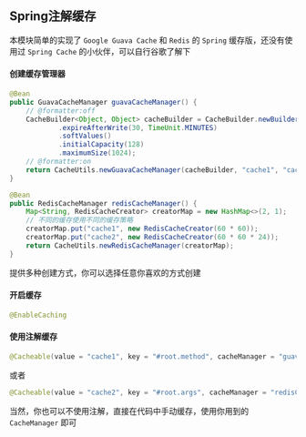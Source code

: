 ## Spring注解缓存

本模块简单的实现了 `Google Guava Cache` 和 `Redis` 的 `Spring` 缓存版，还没有使用过 `Spring Cache` 的小伙伴，可以自行谷歌了解下


#### 创建缓存管理器

``` java
@Bean
public GuavaCacheManager guavaCacheManager() {
    // @formatter:off
    CacheBuilder<Object, Object> cacheBuilder = CacheBuilder.newBuilder()
            .expireAfterWrite(30, TimeUnit.MINUTES)
            .softValues()
            .initialCapacity(128)
            .maximumSize(1024);
    // @formatter:on
    return CacheUtils.newGuavaCacheManager(cacheBuilder, "cache1", "cache2");
}
```

``` java
@Bean
public RedisCacheManager redisCacheManager() {
    Map<String, RedisCacheCreator> creatorMap = new HashMap<>(2, 1);
    // 不同的缓存使用不同的缓存策略
    creatorMap.put("cache1", new RedisCacheCreator(60 * 60));
    creatorMap.put("cache2", new RedisCacheCreator(60 * 60 * 24));
    return CacheUtils.newRedisCacheManager(creatorMap);
}
```

提供多种创建方式，你可以选择任意你喜欢的方式创建

#### 开启缓存

``` java
@EnableCaching
```

#### 使用注解缓存

``` java
@Cacheable(value = "cache1", key = "#root.method", cacheManager = "guavaCacheManager")
```

或者

``` java
@Cacheable(value = "cache2", key = "#root.args", cacheManager = "redisCacheManager")
```

当然，你也可以不使用注解，直接在代码中手动缓存，使用你用到的 `CacheManager` 即可
